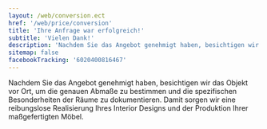 ```yaml
---
layout: /web/conversion.ect
href: '/web/price/conversion'
title: 'Ihre Anfrage war erfolgreich!'
subtitle: 'Vielen Dank!'
description: 'Nachdem Sie das Angebot genehmigt haben, besichtigen wir das Objekt vor Ort, um die genauen Abmaße zu bestimmen und die spezifischen Besonderheiten der Räume zu dokumentieren. Damit sorgen wir eine reibungslose Realisierung Ihres Interior Designs und der Produktion Ihrer maßgefertigten Möbel.'
sitemap: false
facebookTracking: '6020400816467'
---
```

Nachdem Sie das Angebot genehmigt haben, besichtigen wir das Objekt vor Ort, um die genauen Abmaße zu bestimmen und die spezifischen Besonderheiten der Räume zu dokumentieren. Damit sorgen wir eine reibungslose Realisierung Ihres Interior Designs und der Produktion Ihrer maßgefertigten Möbel.
